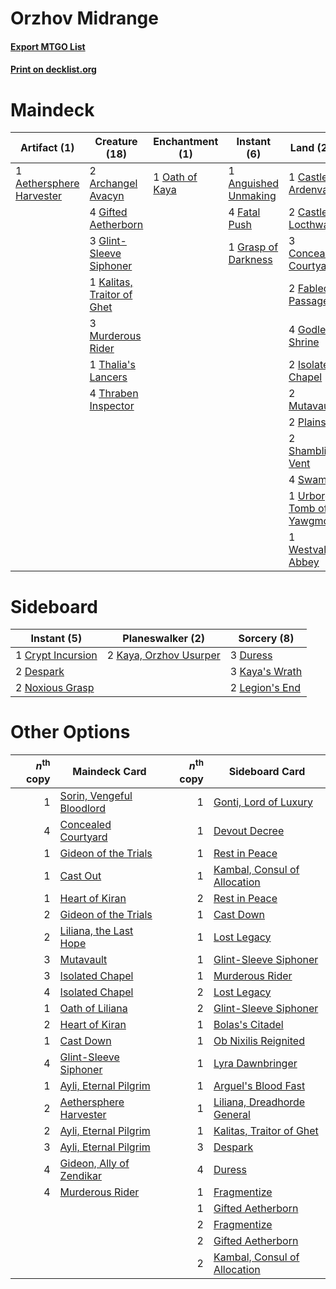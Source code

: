# Orzhov Midrange

#### [Export MTGO List](../collection/Orzhov%20Midrange/Orzhov%20Midrange.txt)
#### [Print on decklist.org](http://decklist.org/?deckmain=1%09Aethersphere%20Harvester%0A1%09Anguished%20Unmaking%0A2%09Archangel%20Avacyn%0A1%09Castle%20Ardenvale%0A2%09Castle%20Locthwain%0A3%09Concealed%20Courtyard%0A2%09Fabled%20Passage%0A4%09Fatal%20Push%0A3%09Gideon,%20Ally%20of%20Zendikar%0A4%09Gifted%20Aetherborn%0A3%09Glint-Sleeve%20Siphoner%0A4%09Godless%20Shrine%0A1%09Grasp%20of%20Darkness%0A2%09Isolated%20Chapel%0A1%09Kalitas,%20Traitor%20of%20Ghet%0A1%09Liliana,%20the%20Last%20Hope%0A3%09Murderous%20Rider%0A2%09Mutavault%0A1%09Oath%20of%20Kaya%0A2%09Plains%0A2%09Shambling%20Vent%0A4%09Swamp%0A1%09Thalia's%20Lancers%0A4%09Thoughtseize%0A4%09Thraben%20Inspector%0A1%09Urborg,%20Tomb%20of%20Yawgmoth%0A1%09Westvale%20Abbey&deckside=1%09Crypt%20Incursion%0A2%09Despark%0A3%09Duress%0A3%09Kaya's%20Wrath%0A2%09Kaya,%20Orzhov%20Usurper%0A2%09Legion's%20End%0A2%09Noxious%20Grasp)
# Maindeck

|                                           Artifact (1)                                            |                                            Creature (18)                                            |                                     Enchantment (1)                                     |                                          Instant (6)                                          |                                              Land (26)                                              |                                          Planeswalker (4)                                           |                                       Sorcery (4)                                       |
|---------------------------------------------------------------------------------------------------|-----------------------------------------------------------------------------------------------------|-----------------------------------------------------------------------------------------|-----------------------------------------------------------------------------------------------|-----------------------------------------------------------------------------------------------------|-----------------------------------------------------------------------------------------------------|-----------------------------------------------------------------------------------------|
|1 [Aethersphere Harvester](http://gatherer.wizards.com/Pages/Card/Details.aspx?multiverseid=423809)|2 [Archangel Avacyn](http://gatherer.wizards.com/Pages/Card/Details.aspx?multiverseid=409741)        |1 [Oath of Kaya](http://gatherer.wizards.com/Pages/Card/Details.aspx?multiverseid=461136)|1 [Anguished Unmaking](http://gatherer.wizards.com/Pages/Card/Details.aspx?multiverseid=410006)|1 [Castle Ardenvale](http://gatherer.wizards.com/Pages/Card/Details.aspx?multiverseid=473200)        |3 [Gideon, Ally of Zendikar](http://gatherer.wizards.com/Pages/Card/Details.aspx?multiverseid=401897)|4 [Thoughtseize](http://gatherer.wizards.com/Pages/Card/Details.aspx?multiverseid=438676)|
|                                                                                                   |4 [Gifted Aetherborn](http://gatherer.wizards.com/Pages/Card/Details.aspx?multiverseid=423728)       |                                                                                         |4 [Fatal Push](http://gatherer.wizards.com/Pages/Card/Details.aspx?multiverseid=423724)        |2 [Castle Locthwain](http://gatherer.wizards.com/Pages/Card/Details.aspx?multiverseid=473203)        |1 [Liliana, the Last Hope](http://gatherer.wizards.com/Pages/Card/Details.aspx?multiverseid=414388)  |                                                                                         |
|                                                                                                   |3 [Glint-Sleeve Siphoner](http://gatherer.wizards.com/Pages/Card/Details.aspx?multiverseid=423729)   |                                                                                         |1 [Grasp of Darkness](http://gatherer.wizards.com/Pages/Card/Details.aspx?multiverseid=407595) |3 [Concealed Courtyard](http://gatherer.wizards.com/Pages/Card/Details.aspx?multiverseid=417818)     |                                                                                                     |                                                                                         |
|                                                                                                   |1 [Kalitas, Traitor of Ghet](http://gatherer.wizards.com/Pages/Card/Details.aspx?multiverseid=407596)|                                                                                         |                                                                                               |2 [Fabled Passage](http://gatherer.wizards.com/Pages/Card/Details.aspx?multiverseid=473206)          |                                                                                                     |                                                                                         |
|                                                                                                   |3 [Murderous Rider](http://gatherer.wizards.com/Pages/Card/Details.aspx?multiverseid=473059)         |                                                                                         |                                                                                               |4 [Godless Shrine](http://gatherer.wizards.com/Pages/Card/Details.aspx?multiverseid=405099)          |                                                                                                     |                                                                                         |
|                                                                                                   |1 [Thalia's Lancers](http://gatherer.wizards.com/Pages/Card/Details.aspx?multiverseid=414339)        |                                                                                         |                                                                                               |2 [Isolated Chapel](http://gatherer.wizards.com/Pages/Card/Details.aspx?multiverseid=443129)         |                                                                                                     |                                                                                         |
|                                                                                                   |4 [Thraben Inspector](http://gatherer.wizards.com/Pages/Card/Details.aspx?multiverseid=409784)       |                                                                                         |                                                                                               |2 [Mutavault](http://gatherer.wizards.com/Pages/Card/Details.aspx?multiverseid=370733)               |                                                                                                     |                                                                                         |
|                                                                                                   |                                                                                                     |                                                                                         |                                                                                               |2 [Plains](http://gatherer.wizards.com/Pages/Card/Details.aspx?multiverseid=439856)                  |                                                                                                     |                                                                                         |
|                                                                                                   |                                                                                                     |                                                                                         |                                                                                               |2 [Shambling Vent](http://gatherer.wizards.com/Pages/Card/Details.aspx?multiverseid=402031)          |                                                                                                     |                                                                                         |
|                                                                                                   |                                                                                                     |                                                                                         |                                                                                               |4 [Swamp](http://gatherer.wizards.com/Pages/Card/Details.aspx?multiverseid=439858)                   |                                                                                                     |                                                                                         |
|                                                                                                   |                                                                                                     |                                                                                         |                                                                                               |1 [Urborg, Tomb of Yawgmoth](http://gatherer.wizards.com/Pages/Card/Details.aspx?multiverseid=383425)|                                                                                                     |                                                                                         |
|                                                                                                   |                                                                                                     |                                                                                         |                                                                                               |1 [Westvale Abbey](http://gatherer.wizards.com/Pages/Card/Details.aspx?multiverseid=410049)          |                                                                                                     |                                                                                         |


# Sideboard

|                                        Instant (5)                                         |                                        Planeswalker (2)                                         |                                       Sorcery (8)                                       |
|--------------------------------------------------------------------------------------------|-------------------------------------------------------------------------------------------------|-----------------------------------------------------------------------------------------|
|1 [Crypt Incursion](http://gatherer.wizards.com/Pages/Card/Details.aspx?multiverseid=369056)|2 [Kaya, Orzhov Usurper](http://gatherer.wizards.com/Pages/Card/Details.aspx?multiverseid=460129)|3 [Duress](http://gatherer.wizards.com/Pages/Card/Details.aspx?multiverseid=14557)       |
|2 [Despark](http://gatherer.wizards.com/Pages/Card/Details.aspx?multiverseid=461117)        |                                                                                                 |3 [Kaya's Wrath](http://gatherer.wizards.com/Pages/Card/Details.aspx?multiverseid=457331)|
|2 [Noxious Grasp](http://gatherer.wizards.com/Pages/Card/Details.aspx?multiverseid=466864)  |                                                                                                 |2 [Legion's End](http://gatherer.wizards.com/Pages/Card/Details.aspx?multiverseid=466860)|


# Other Options

|*n*<sup>th</sup> copy|                                           Maindeck Card                                            |*n*<sup>th</sup> copy|                                            Sideboard Card                                             |
|--------------------:|----------------------------------------------------------------------------------------------------|--------------------:|-------------------------------------------------------------------------------------------------------|
|                    1|[Sorin, Vengeful Bloodlord](http://gatherer.wizards.com/Pages/Card/Details.aspx?multiverseid=461144)|                    1|[Gonti, Lord of Luxury](http://gatherer.wizards.com/Pages/Card/Details.aspx?multiverseid=417657)       |
|                    4|[Concealed Courtyard](http://gatherer.wizards.com/Pages/Card/Details.aspx?multiverseid=417818)      |                    1|[Devout Decree](http://gatherer.wizards.com/Pages/Card/Details.aspx?multiverseid=466767)               |
|                    1|[Gideon of the Trials](http://gatherer.wizards.com/Pages/Card/Details.aspx?multiverseid=426716)     |                    1|[Rest in Peace](http://gatherer.wizards.com/Pages/Card/Details.aspx?multiverseid=442021)               |
|                    1|[Cast Out](http://gatherer.wizards.com/Pages/Card/Details.aspx?multiverseid=426710)                 |                    1|[Kambal, Consul of Allocation](http://gatherer.wizards.com/Pages/Card/Details.aspx?multiverseid=417756)|
|                    1|[Heart of Kiran](http://gatherer.wizards.com/Pages/Card/Details.aspx?multiverseid=423820)           |                    2|[Rest in Peace](http://gatherer.wizards.com/Pages/Card/Details.aspx?multiverseid=442021)               |
|                    2|[Gideon of the Trials](http://gatherer.wizards.com/Pages/Card/Details.aspx?multiverseid=426716)     |                    1|[Cast Down](http://gatherer.wizards.com/Pages/Card/Details.aspx?multiverseid=442969)                   |
|                    2|[Liliana, the Last Hope](http://gatherer.wizards.com/Pages/Card/Details.aspx?multiverseid=414388)   |                    1|[Lost Legacy](http://gatherer.wizards.com/Pages/Card/Details.aspx?multiverseid=417661)                 |
|                    3|[Mutavault](http://gatherer.wizards.com/Pages/Card/Details.aspx?multiverseid=370733)                |                    1|[Glint-Sleeve Siphoner](http://gatherer.wizards.com/Pages/Card/Details.aspx?multiverseid=423729)       |
|                    3|[Isolated Chapel](http://gatherer.wizards.com/Pages/Card/Details.aspx?multiverseid=443129)          |                    1|[Murderous Rider](http://gatherer.wizards.com/Pages/Card/Details.aspx?multiverseid=473059)             |
|                    4|[Isolated Chapel](http://gatherer.wizards.com/Pages/Card/Details.aspx?multiverseid=443129)          |                    2|[Lost Legacy](http://gatherer.wizards.com/Pages/Card/Details.aspx?multiverseid=417661)                 |
|                    1|[Oath of Liliana](http://gatherer.wizards.com/Pages/Card/Details.aspx?multiverseid=414395)          |                    2|[Glint-Sleeve Siphoner](http://gatherer.wizards.com/Pages/Card/Details.aspx?multiverseid=423729)       |
|                    2|[Heart of Kiran](http://gatherer.wizards.com/Pages/Card/Details.aspx?multiverseid=423820)           |                    1|[Bolas's Citadel](http://gatherer.wizards.com/Pages/Card/Details.aspx?multiverseid=461006)             |
|                    1|[Cast Down](http://gatherer.wizards.com/Pages/Card/Details.aspx?multiverseid=442969)                |                    1|[Ob Nixilis Reignited](http://gatherer.wizards.com/Pages/Card/Details.aspx?multiverseid=401971)        |
|                    4|[Glint-Sleeve Siphoner](http://gatherer.wizards.com/Pages/Card/Details.aspx?multiverseid=423729)    |                    1|[Lyra Dawnbringer](http://gatherer.wizards.com/Pages/Card/Details.aspx?multiverseid=442914)            |
|                    1|[Ayli, Eternal Pilgrim](http://gatherer.wizards.com/Pages/Card/Details.aspx?multiverseid=407661)    |                    1|[Arguel's Blood Fast](http://gatherer.wizards.com/Pages/Card/Details.aspx?multiverseid=439316)         |
|                    2|[Aethersphere Harvester](http://gatherer.wizards.com/Pages/Card/Details.aspx?multiverseid=423809)   |                    1|[Liliana, Dreadhorde General](http://gatherer.wizards.com/Pages/Card/Details.aspx?multiverseid=461024) |
|                    2|[Ayli, Eternal Pilgrim](http://gatherer.wizards.com/Pages/Card/Details.aspx?multiverseid=407661)    |                    1|[Kalitas, Traitor of Ghet](http://gatherer.wizards.com/Pages/Card/Details.aspx?multiverseid=407596)    |
|                    3|[Ayli, Eternal Pilgrim](http://gatherer.wizards.com/Pages/Card/Details.aspx?multiverseid=407661)    |                    3|[Despark](http://gatherer.wizards.com/Pages/Card/Details.aspx?multiverseid=461117)                     |
|                    4|[Gideon, Ally of Zendikar](http://gatherer.wizards.com/Pages/Card/Details.aspx?multiverseid=401897) |                    4|[Duress](http://gatherer.wizards.com/Pages/Card/Details.aspx?multiverseid=14557)                       |
|                    4|[Murderous Rider](http://gatherer.wizards.com/Pages/Card/Details.aspx?multiverseid=473059)          |                    1|[Fragmentize](http://gatherer.wizards.com/Pages/Card/Details.aspx?multiverseid=417587)                 |
|                     |                                                                                                    |                    1|[Gifted Aetherborn](http://gatherer.wizards.com/Pages/Card/Details.aspx?multiverseid=423728)           |
|                     |                                                                                                    |                    2|[Fragmentize](http://gatherer.wizards.com/Pages/Card/Details.aspx?multiverseid=417587)                 |
|                     |                                                                                                    |                    2|[Gifted Aetherborn](http://gatherer.wizards.com/Pages/Card/Details.aspx?multiverseid=423728)           |
|                     |                                                                                                    |                    2|[Kambal, Consul of Allocation](http://gatherer.wizards.com/Pages/Card/Details.aspx?multiverseid=417756)|

